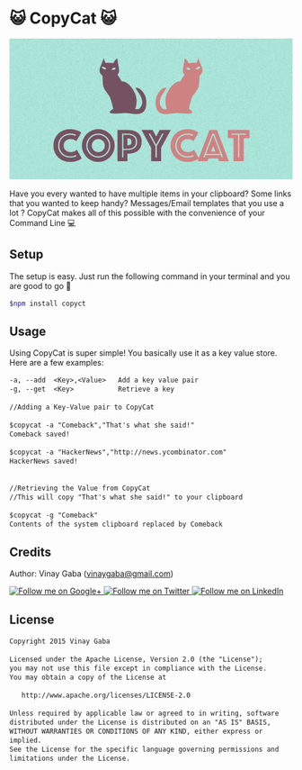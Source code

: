 :smiley_cat: CopyCat :smiley_cat:
===========

![Feature Image](images/copycat.png)

Have you every wanted to have multiple items in your clipboard? Some links that you wanted to keep handy? Messages/Email templates that you use a lot ? CopyCat makes all of this possible with the convenience of your Command Line :computer:


Setup
------
The setup is easy. Just run the following command in your terminal and you are good to go :raised_hands:
```bash
$npm install copyct
```

Usage
------
Using CopyCat is super simple! You basically use it as a key value store. Here are a few examples:

```shell
-a, --add  <Key>,<Value>   Add a key value pair
-g, --get  <Key>           Retrieve a key

//Adding a Key-Value pair to CopyCat

$copycat -a "Comeback","That's what she said!"
Comeback saved!

$copycat -a "HackerNews","http://news.ycombinator.com"
HackerNews saved!


//Retrieving the Value from CopyCat
//This will copy "That's what she said!" to your clipboard

$copycat -g "Comeback"
Contents of the system clipboard replaced by Comeback
```

Credits
-----------------
Author: Vinay Gaba (vinaygaba@gmail.com)

<a href="https://plus.google.com/+Vinaygaba">
  <img alt="Follow me on Google+"
       src="https://github.com/gabrielemariotti/cardslib/raw/master/demo/images/g+64.png" />
</a>
<a href="https://twitter.com/vinaygaba">
  <img alt="Follow me on Twitter"
       src="https://github.com/gabrielemariotti/cardslib/raw/master/demo/images/twitter64.png" />
</a>
<a href="https://www.linkedin.com/in/vinaygaba">
  <img alt="Follow me on LinkedIn"
       src="https://github.com/gabrielemariotti/cardslib/raw/master/demo/images/linkedin.png" />
</a>


License
-------

    Copyright 2015 Vinay Gaba

    Licensed under the Apache License, Version 2.0 (the "License");
    you may not use this file except in compliance with the License.
    You may obtain a copy of the License at

       http://www.apache.org/licenses/LICENSE-2.0

    Unless required by applicable law or agreed to in writing, software
    distributed under the License is distributed on an "AS IS" BASIS,
    WITHOUT WARRANTIES OR CONDITIONS OF ANY KIND, either express or implied.
    See the License for the specific language governing permissions and
    limitations under the License.
